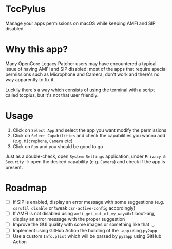 # TccPylus

Manage your apps permissions on macOS while keeping AMFI and SIP disabled

# Why this app?

Many OpenCore Legacy Patcher users may have encountered a typical issue of having AMFI and SIP disabled: most of the apps that require special permissions such as Microphone and Camera, don't work and there's no way apparently to fix it.

Luckily there's a way which consists of using the terminal with a script called tccplus, but it's not that user friendly.

# Usage

1. Click on `Select App` and select the app you want modify the permissions
2. Click on `Select Capabilities` and check the capabilities you wanna add (e.g. `Microphone`, `Camera` etc)
3. Click on `Run` and you should be good to go

Just as a double-check, open `System Settings` application, under `Privacy & Security` -> open the desired capability (e.g. `Camera`) and check if the app is present.


# Roadmap

- [ ] If SIP is enabled, display an error message with some suggestions (e.g. `csrutil disable` or tweak `csr-active-config` accordingly)
- [ ] If AMFI is not disabled using `amfi_get_out_of_my_way=0x1` boot-arg, display an error message with the proper suggestion
- [ ] Improve the GUI quality with some images or something like that ._.
- [ ] Implement using GitHub Action the building of the `.app` using `py2app`
- [ ] Use a custom `Info.plist` which will be parsed by `py2app` using GitHub Action
